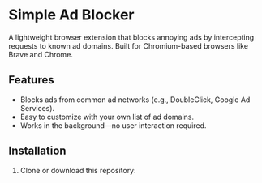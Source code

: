 # Simple Ad Blocker

A lightweight browser extension that blocks annoying ads by intercepting requests to known ad domains. Built for Chromium-based browsers like Brave and Chrome.

## Features
- Blocks ads from common ad networks (e.g., DoubleClick, Google Ad Services).
- Easy to customize with your own list of ad domains.
- Works in the background—no user interaction required.

## Installation
1. Clone or download this repository:
   ```bash
  

